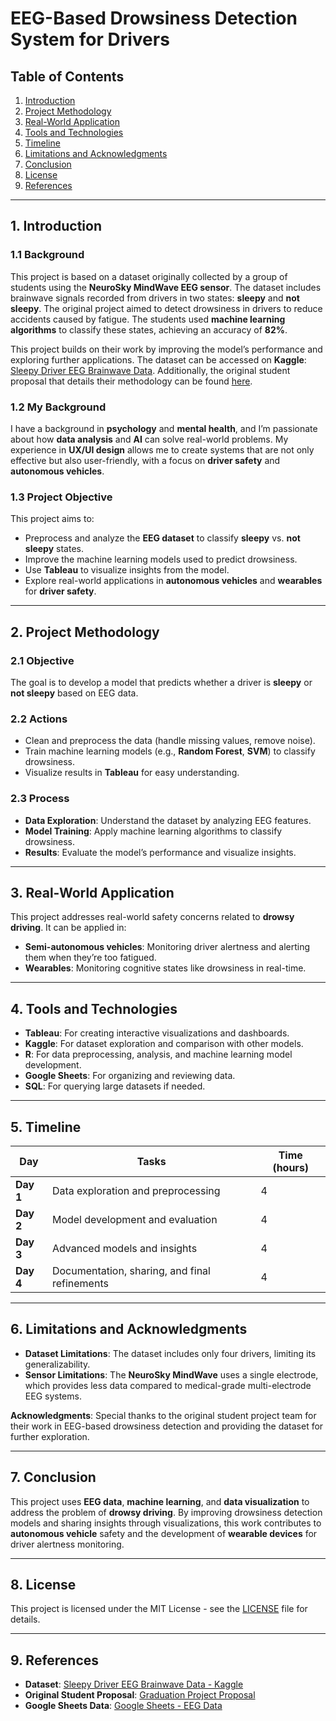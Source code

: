 # **EEG-Based Drowsiness Detection System for Drivers**

## **Table of Contents**
1. [Introduction](#introduction)
2. [Project Methodology](#project-methodology)
3. [Real-World Application](#real-world-application)
4. [Tools and Technologies](#tools-and-technologies)
5. [Timeline](#timeline)
6. [Limitations and Acknowledgments](#limitations-and-acknowledgments)
7. [Conclusion](#conclusion)
8. [License](#license)
9. [References](#references)

---

## **1. Introduction**

### **1.1 Background**
This project is based on a dataset originally collected by a group of students using the **NeuroSky MindWave EEG sensor**. The dataset includes brainwave signals recorded from drivers in two states: **sleepy** and **not sleepy**. The original project aimed to detect drowsiness in drivers to reduce accidents caused by fatigue. The students used **machine learning algorithms** to classify these states, achieving an accuracy of **82%**. 

This project builds on their work by improving the model’s performance and exploring further applications. The dataset can be accessed on **Kaggle**: [Sleepy Driver EEG Brainwave Data](https://www.kaggle.com/datasets/naddamuhhamed/sleepy-driver-eeg-brainwave-data). Additionally, the original student proposal that details their methodology can be found [here](https://drive.google.com/file/d/1n70BcMPvtGzscGGgcBA8ruXdO0AuEr_v/view).

### **1.2 My Background**
I have a background in **psychology** and **mental health**, and I’m passionate about how **data analysis** and **AI** can solve real-world problems. My experience in **UX/UI design** allows me to create systems that are not only effective but also user-friendly, with a focus on **driver safety** and **autonomous vehicles**.

### **1.3 Project Objective**
This project aims to:
- Preprocess and analyze the **EEG dataset** to classify **sleepy** vs. **not sleepy** states.
- Improve the machine learning models used to predict drowsiness.
- Use **Tableau** to visualize insights from the model.
- Explore real-world applications in **autonomous vehicles** and **wearables** for **driver safety**.

---

## **2. Project Methodology**

### **2.1 Objective**
The goal is to develop a model that predicts whether a driver is **sleepy** or **not sleepy** based on EEG data.

### **2.2 Actions**
- Clean and preprocess the data (handle missing values, remove noise).
- Train machine learning models (e.g., **Random Forest**, **SVM**) to classify drowsiness.
- Visualize results in **Tableau** for easy understanding.

### **2.3 Process**
- **Data Exploration**: Understand the dataset by analyzing EEG features.
- **Model Training**: Apply machine learning algorithms to classify drowsiness.
- **Results**: Evaluate the model’s performance and visualize insights.

---

## **3. Real-World Application**

This project addresses real-world safety concerns related to **drowsy driving**. It can be applied in:
- **Semi-autonomous vehicles**: Monitoring driver alertness and alerting them when they’re too fatigued.
- **Wearables**: Monitoring cognitive states like drowsiness in real-time.

---

## **4. Tools and Technologies**
- **Tableau**: For creating interactive visualizations and dashboards.
- **Kaggle**: For dataset exploration and comparison with other models.
- **R**: For data preprocessing, analysis, and machine learning model development.
- **Google Sheets**: For organizing and reviewing data.
- **SQL**: For querying large datasets if needed.

---

## **5. Timeline**

| **Day** | **Tasks**                                      | **Time (hours)** |
|---------|-----------------------------------------------|-----------------|
| **Day 1** | Data exploration and preprocessing            | 4               |
| **Day 2** | Model development and evaluation              | 4               |
| **Day 3** | Advanced models and insights                  | 4               |
| **Day 4** | Documentation, sharing, and final refinements | 4               |

---

## **6. Limitations and Acknowledgments**

- **Dataset Limitations**: The dataset includes only four drivers, limiting its generalizability.
- **Sensor Limitations**: The **NeuroSky MindWave** uses a single electrode, which provides less data compared to medical-grade multi-electrode EEG systems.
  
**Acknowledgments**: Special thanks to the original student project team for their work in EEG-based drowsiness detection and providing the dataset for further exploration.

---

## **7. Conclusion**

This project uses **EEG data**, **machine learning**, and **data visualization** to address the problem of **drowsy driving**. By improving drowsiness detection models and sharing insights through visualizations, this work contributes to **autonomous vehicle** safety and the development of **wearable devices** for driver alertness monitoring.

---

## **8. License**

This project is licensed under the MIT License - see the [LICENSE](./LICENSE) file for details.

---

## **9. References**

- **Dataset**: [Sleepy Driver EEG Brainwave Data - Kaggle](https://www.kaggle.com/datasets/naddamuhhamed/sleepy-driver-eeg-brainwave-data)
- **Original Student Proposal**: [Graduation Project Proposal](https://drive.google.com/file/d/1n70BcMPvtGzscGGgcBA8ruXdO0AuEr_v/view)
- **Google Sheets Data**: [Google Sheets - EEG Data](https://docs.google.com/spreadsheets/d/1v2mqMf1OF_VShRepqr2qyPqbUJO1ix8q0m8wZJq95Hc/edit?gid=1694143717#gid=1694143717)

